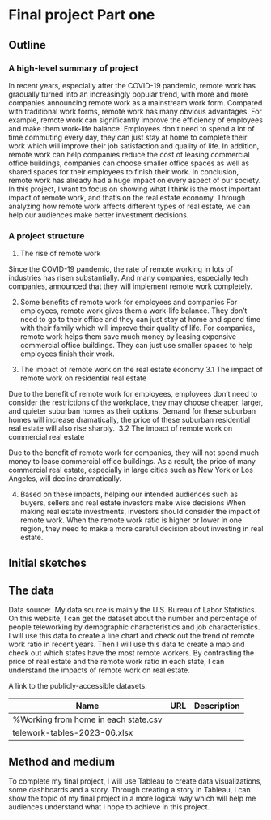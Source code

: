 # Final project Part one

## Outline
### A high-level summary of project

In recent years, especially after the COVID-19 pandemic, remote work has gradually turned into an increasingly popular trend, with more and more companies announcing remote work as a mainstream work form. Compared with traditional work forms, remote work has many obvious advantages. For example, remote work can significantly improve the efficiency of employees and make them work-life balance. Employees don't need to spend a lot of time commuting every day, they can just stay at home to complete their work which will improve their job satisfaction and quality of life. In addition, remote work can help companies reduce the cost of leasing commercial office buildings, companies can choose smaller office spaces as well as shared spaces for their employees to finish their work. In conclusion, remote work has already had a huge impact on every aspect of our society. In this project, I want to focus on showing what I think is the most important impact of remote work, and that’s on the real estate economy. Through analyzing how remote work affects different types of real estate, we can help our audiences make better investment decisions. 

### A project structure 

1. The rise of remote work
   
  Since the COVID-19 pandemic, the rate of remote working in lots of industries has risen substantially. And many companies, especially tech companies, announced that they will implement remote work completely. 
  
2. Some benefits of remote work for employees and companies
  For employees, remote work gives them a work-life balance. They don’t need to go to their office and they can just stay at home and spend time with their family which will improve their quality of life.
  For companies, remote work helps them save much money by leasing expensive commercial office buildings. They can just use smaller spaces to help employees finish their work.

3. The impact of remote work on the real estate economy
  3.1 The impact of remote work on residential real estate
   
  Due to the benefit of remote work for employees, employees don’t need to consider the restrictions of the workplace, they may choose cheaper, larger, and quieter suburban homes as their options. Demand for these suburban homes will increase dramatically, the price of these suburban residential real estate will also rise sharply. 
  3.2 The impact of remote work on commercial real estate
   
  Due to the benefit of remote work for companies, they will not spend much money to lease commercial office buildings. As a result, the price of many commercial real estate, especially in large cities such as New York or Los Angeles, will decline dramatically. 
  
4. Based on these impacts, helping our intended audiences such as buyers, sellers and real estate investors make wise decisions
  When making real estate investments, investors should consider the impact of remote work. When the remote work ratio is higher or lower in one region, they need to make a more careful decision about investing in real estate. 

## Initial sketches


## The data

Data source: 
  My data source is mainly the U.S. Bureau of Labor Statistics. On this website, I can get the dataset about the number and percentage of people teleworking by demographic characteristics and job characteristics. 
  I will use this data to create a line chart and check out the trend of remote work ratio in recent years. Then I will use this data to create a map and check out which states have the most remote workers. By contrasting the price of real estate and the remote work ratio in each state, I can understand the impacts of remote work on real estate. 
  
A link to the publicly-accessible datasets:

| Name | URL | Description |
|------|-----|-------------|
|  %Working from home in each state.csv   |     |             |
|    telework-tables-2023-06.xlsx  |     |             |


## Method and medium

To complete my final project, I will use Tableau to create data visualizations, some dashboards and a story. Through creating a story in Tableau, I can show the topic of my final project in a more logical way which will help me audiences understand what I hope to achieve in this project.

